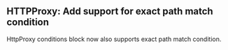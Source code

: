 ## HTTPProxy: Add support for exact path match condition

HttpProxy conditions block now also supports exact path match condition.